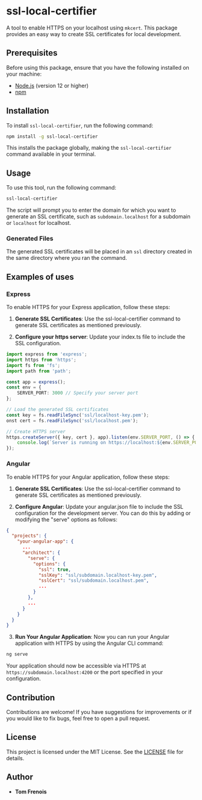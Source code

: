 # ssl-local-certifier

A tool to enable HTTPS on your localhost using `mkcert`. This package provides an easy way to create SSL certificates for local development.

## Prerequisites

Before using this package, ensure that you have the following installed on your machine:

- [Node.js](https://nodejs.org/) (version 12 or higher)
- [npm](https://www.npmjs.com/get-npm)

## Installation

To install `ssl-local-certifier`, run the following command:

```bash
npm install -g ssl-local-certifier
```

This installs the package globally, making the `ssl-local-certifier` command available in your terminal.

## Usage

To use this tool, run the following command:

```bash
ssl-local-certifier
```

The script will prompt you to enter the domain for which you want to generate an SSL certificate, such as `subdomain.localhost` for a subdomain or `localhost` for localhost.


### Generated Files

The generated SSL certificates will be placed in an `ssl` directory created in the same directory where you ran the command.

## Examples of uses

### Express


To enable HTTPS for your Express application, follow these steps:

1. **Generate SSL Certificates**: Use the ssl-local-certifier command to generate SSL certificates as mentioned previously.

2. **Configure your https server**: Update your index.ts file to include the SSL configuration.

```typescript
import express from 'express';
import https from 'https';
import fs from 'fs';
import path from 'path';

const app = express();
const env = {
    SERVER_PORT: 3000 // Specify your server port
};

// Load the generated SSL certificates
const key = fs.readFileSync('ssl/localhost-key.pem');
onst cert = fs.readFileSync('ssl/localhost.pem');

// Create HTTPS server
https.createServer({ key, cert }, app).listen(env.SERVER_PORT, () => {
    console.log(`Server is running on https://localhost:${env.SERVER_PORT}`);
});

```

### Angular

To enable HTTPS for your Angular application, follow these steps:

1. **Generate SSL Certificates**: Use the ssl-local-certifier command to generate SSL certificates as mentioned previously.

2. **Configure Angular**: Update your angular.json file to include the SSL configuration for the development server. You can do this by adding or modifying the "serve" options as follows:

```json
{
  "projects": {
    "your-angular-app": {
      ...
      "architect": {
        "serve": {
          "options": {
            "ssl": true,
            "sslKey": "ssl/subdomain.localhost-key.pem",
            "sslCert": "ssl/subdomain.localhost.pem",
            ...
          }
        },
        ...
      }
    }
  }
}

```

3. **Run Your Angular Application**: Now you can run your Angular application with HTTPS by using the Angular CLI command:

```bash
ng serve
```

Your application should now be accessible via HTTPS at `https://subdomain.localhost:4200` or the port specified in your configuration.

## Contribution

Contributions are welcome! If you have suggestions for improvements or if you would like to fix bugs, feel free to open a pull request.

## License

This project is licensed under the MIT License. See the [LICENSE](LICENSE) file for details.

## Author

- **Tom Frenois**
